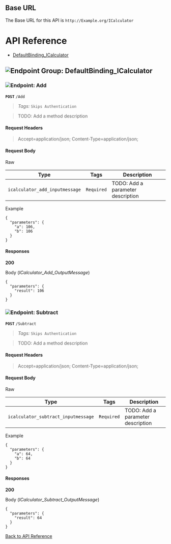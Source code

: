 # 



## Base URL

The Base URL for this API is `http://Example.org/ICalculator`






# <a name="api_reference"></a>API Reference

* [DefaultBinding_ICalculator](#default_binding_i_calculator)

## <a name="default_binding_i_calculator"></a>![Endpoint Group: ](https://apidocs.io/img/class.png "DefaultBinding_ICalculator") DefaultBinding_ICalculator


### <a name="add"></a>![Endpoint: ](https://apidocs.io/img/method.png "Add") Add


**`POST`** `/Add`

> *Tags:*  ``` Skips Authentication ``` 

> TODO: Add a method description



#### Request Headers
>Accept=application/json;
>Content-Type=application/json;

#### Request Body
Raw 

|  Type | Tags | Description |
| ------| ---- |-------------| 
| `icalculator_add_inputmessage` |  ``` Required ```  | TODO: Add a parameter description | 

 Example 
``` 
{
  "parameters": {
    "a": 106,
    "b": 106
  }
}
``` 

#### Responses
**200** 

Body (_ICalculator_Add_OutputMessage_) 
```
{
  "parameters": {
    "result": 106
  }
}
```


### <a name="subtract"></a>![Endpoint: ](https://apidocs.io/img/method.png "Subtract") Subtract


**`POST`** `/Subtract`

> *Tags:*  ``` Skips Authentication ``` 

> TODO: Add a method description



#### Request Headers
>Accept=application/json;
>Content-Type=application/json;

#### Request Body
Raw 

|  Type | Tags | Description |
| ------| ---- |-------------| 
| `icalculator_subtract_inputmessage` |  ``` Required ```  | TODO: Add a parameter description | 

 Example 
``` 
{
  "parameters": {
    "a": 64,
    "b": 64
  }
}
``` 

#### Responses
**200** 

Body (_ICalculator_Subtract_OutputMessage_) 
```
{
  "parameters": {
    "result": 64
  }
}
```


[Back to API Reference](#api_reference)

